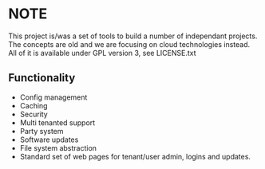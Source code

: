 # NOTE

This project is/was a set of tools to build a number of independant projects. The concepts are old and we are focusing on cloud technologies instead.
All of it is available under GPL version 3, see LICENSE.txt

## Functionality
* Config management
* Caching
* Security
* Multi tenanted support
* Party system
* Software updates
* File system abstraction
* Standard set of web pages for tenant/user admin, logins and updates.

